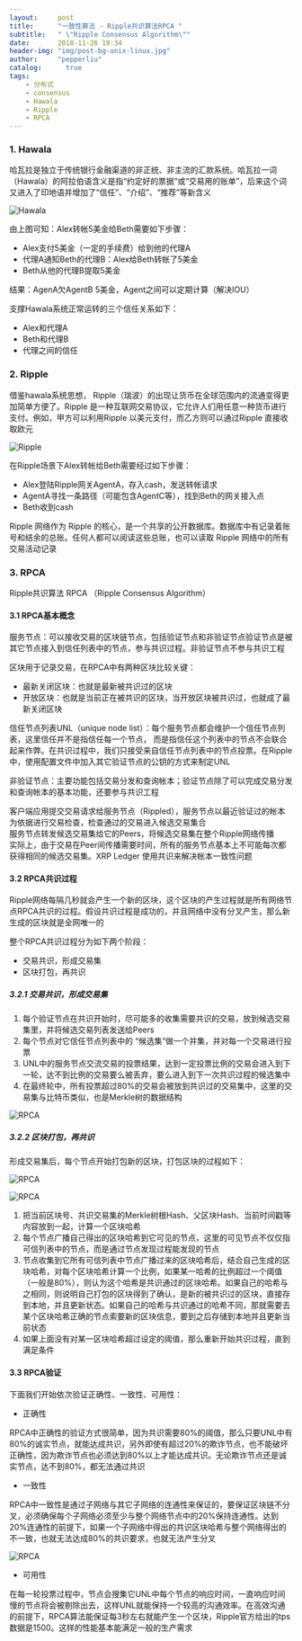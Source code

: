 ```yaml
---
layout:     post
title:      "一致性算法 - Ripple共识算法RPCA "
subtitle:   " \"Ripple Consensus Algorithm\""
date:       2018-11-26 19:34
header-img: "img/post-bg-unix-linux.jpg"
author:     "pepperliu"
catalog:      true
tags:
    - 分布式
    - consensus
    - Hawala
    - Ripple
    - RPCA
---
```


### 1. Hawala

哈瓦拉是独立于传统银行金融渠道的非正统、非主流的汇款系统。哈瓦拉一词（Hawala）的阿拉伯语含义是指“约定好的票据”或“交易用的账单”，后来这个词又进入了印地语并增加了“信任”、“介绍”、“推荐”等新含义

![Hawala](http://blog.lpc-win32.com/img/2018-11-26/1.png)

由上图可知：Alex转帐5美金给Beth需要如下步骤：

- Alex支付5美金（一定的手续费）给到他的代理A
- 代理A通知Beth的代理B：Alex给Beth转帐了5美金
- Beth从他的代理B提取5美金

结果：AgenA欠AgentB 5美金，Agent之间可以定期计算（解决IOU）

支撑Hawala系统正常运转的三个信任关系如下：

- Alex和代理A
- Beth和代理B
- 代理之间的信任

### 2. Ripple

借鉴hawala系统思想， Ripple（瑞波）的出现让货币在全球范围内的流通变得更加简单方便了。Ripple 是一种互联网交易协议，它允许人们用任意一种货币进行支付。例如，甲方可以利用Ripple 以美元支付，而乙方则可以通过Ripple 直接收取欧元

![Ripple](http://blog.lpc-win32.com/img/2018-11-26/2.png)

在Ripple场景下Alex转帐给Beth需要经过如下步骤：

- Alex登陆Ripple网关AgentA，存入cash，发送转帐请求
- AgentA寻找一条路径（可能包含AgentC等），找到Beth的网关接入点
- Beth收到cash

Ripple 网络作为 Ripple 的核心，是一个共享的公开数据库。数据库中有记录着账号和结余的总账。任何人都可以阅读这些总账，也可以读取 Ripple 网络中的所有交易活动记录

### 3. RPCA

Ripple共识算法 RPCA （Ripple Consensus Algorithm）

#### 3.1 RPCA基本概念

服务节点：可以接收交易的区块链节点，包括验证节点和非验证节点验证节点是被其它节点接入到信任列表中的节点，参与共识过程。非验证节点不参与共识工程

区块用于记录交易，在RPCA中有两种区块比较关键：

- 最新关闭区块：也就是最新被共识过的区块
- 开放区块：也就是当前正在被共识的区块，当开放区块被共识过，也就成了最新关闭区块

信任节点列表UNL（unique node list）：每个服务节点都会维护一个信任节点列表，这里信任并不是指信任每一个节点， 而是指信任这个列表中的节点不会联合起来作弊。在共识过程中，我们只接受来自信任节点列表中的节点投票。在Ripple中，使用配置文件中加入其它验证节点的公钥的方式来制定UNL

非验证节点：主要功能包括交易分发和查询帐本；验证节点除了可以完成交易分发和查询帐本的基本功能，还要参与共识工程

客户端应用提交交易请求给服务节点（Rippled），服务节点以最近验证过的帐本为依据进行交易检查，检查通过的交易进入候选交易集合  
服务节点转发候选交易集给它的Peers，将候选交易集在整个Ripple网络传播   
实际上，由于交易在Peer间传播需要时间，所有的服务节点基本上不可能每次都获得相同的候选交易集。XRP Ledger 使用共识来解决帐本一致性问题

#### 3.2 RPCA共识过程

Ripple网络每隔几秒就会产生一个新的区块，这个区块的产生过程就是所有网络节点RPCA共识的过程。假设共识过程是成功的，并且网络中没有分叉产生，那么新生成的区块就是全网唯一的

整个RPCA共识过程分为如下两个阶段：

- 交易共识，形成交易集
- 区块打包，再共识

##### 3.2.1 交易共识，形成交易集

1. 每个验证节点在共识开始时，尽可能多的收集需要共识的交易，放到候选交易集里，并将候选交易列表发送给Peers
2. 每个节点对它信任节点列表中的 “候选集”做一个并集，并对每一个交易进行投票
3. UNL中的服务节点交流交易的投票结果，达到一定投票比例的交易会进入到下一轮，达不到比例的交易要么被丢弃，要么进入到下一次共识过程的候选集中
4. 在最终轮中，所有投票超过80%的交易会被放到共识过的交易集中，这里的交易集与比特币类似，也是Merkle树的数据结构

![RPCA](http://blog.lpc-win32.com/img/2018-11-26/3.png)

##### 3.2.2 区块打包，再共识

形成交易集后，每个节点开始打包新的区块，打包区块的过程如下：

![RPCA](http://blog.lpc-win32.com/img/2018-11-26/4.png)

![RPCA](http://blog.lpc-win32.com/img/2018-11-26/5.png)

1. 把当前区块号、共识交易集的Merkle树根Hash、父区块Hash、当前时间戳等内容放到一起，计算一个区块哈希
2. 每个节点广播自己得出的区块哈希到它可见的节点，这里的可见节点不仅仅指可信列表中的节点，而是通过节点发现过程能发现的节点
3. 节点收集到它所有可信列表中节点广播过来的区块哈希后，结合自己生成的区块哈希，对每个区块哈希计算一个比例，如果某一哈希的比例超过一个阈值（一般是80%），则认为这个哈希是共识通过的区块哈希。如果自己的哈希与之相同，则说明自己打包的区块得到了确认，是新的被共识过的区块，直接存到本地，并且更新状态。如果自己的哈希与共识通过的哈希不同，那就需要去某个区块哈希正确的节点索要新的区块信息，要到之后存储到本地并且更新当前状态
4. 如果上面没有对某一区块哈希超过设定的阈值，那么重新开始共识过程，直到满足条件

#### 3.3 RPCA验证

下面我们开始依次验证正确性、一致性、可用性：

- 正确性

RPCA中正确性的验证方式很简单，因为共识需要80%的阈值，那么只要UNL中有80%的诚实节点，就能达成共识，另外即使有超过20%的欺诈节点，也不能破坏正确性，因为欺诈节点也必须达到80%以上才能达成共识。无论欺诈节点还是诚实节点，达不到80%，都无法通过共识

- 一致性

RPCA中一致性是通过子网络与其它子网络的连通性来保证的，要保证区块链不分叉，必须确保每个子网络必须至少与整个网络节点中的20%保持连通性。达到20%连通性的前提下，如果一个子网络中得出的共识区块哈希与整个网络得出的不一致，也就无法达成80%的共识要求，也就无法产生分叉

![RPCA](http://blog.lpc-win32.com/img/2018-11-26/6.png)

- 可用性

在每一轮投票过程中，节点会搜集它UNL中每个节点的响应时间，一直响应时间慢的节点将会被剔除出去，这样UNL就能保持一个较高的沟通效率。在高效沟通的前提下，RPCA算法能保证每3秒左右就能产生一个区块，Ripple官方给出的tps数据是1500。这样的性能基本能满足一般的生产需求
